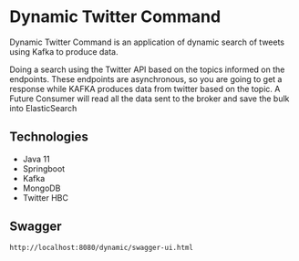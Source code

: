 # Dynamic Twitter Command

Dynamic Twitter Command is an application of dynamic search of tweets using Kafka to produce data.

Doing a search using the Twitter API based on the topics informed on the endpoints. These endpoints are asynchronous, so you are going to get a response while KAFKA produces data from twitter based on the topic.
A Future Consumer will read all the data sent to the broker and save the bulk into ElasticSearch 

## Technologies
- Java 11
- Springboot
- Kafka
- MongoDB
- Twitter HBC

## Swagger 

```bash
http://localhost:8080/dynamic/swagger-ui.html
```

